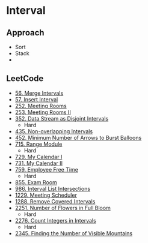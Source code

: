 # Interval

## Approach

- Sort
- Stack
- 

## LeetCode

- [56. Merge Intervals](https://leetcode.com/problems/merge-intervals/description)
- [57. Insert Interval](https://leetcode.com/problems/insert-interval/description)
- [252. Meeting Rooms](https://leetcode.com/problems/meeting-rooms/description)
- [253. Meeting Rooms II](https://leetcode.com/problems/meeting-rooms-ii/description)
- [352. Data Stream as Disjoint Intervals](https://leetcode.com/problems/data-stream-as-disjoint-intervals/description)
  - Hard
- [435. Non-overlapping Intervals](https://leetcode.com/problems/non-overlapping-intervals/description)
- [452. Minimum Number of Arrows to Burst Balloons](https://leetcode.com/problems/minimum-number-of-arrows-to-burst-balloons)
- [715. Range Module](https://leetcode.com/problems/range-module/description)
  - Hard
- [729. My Calendar I](https://leetcode.com/problems/my-calendar-i/description)
- [731. My Calendar II](https://leetcode.com/problems/my-calendar-ii/description)
- [759. Employee Free Time](https://leetcode.com/problems/employee-free-time/description)
  - Hard
- [855. Exam Room](https://leetcode.com/problems/exam-room/description)
- [986. Interval List Intersections](https://leetcode.com/problems/interval-list-intersections/description)
- [1229. Meeting Scheduler](https://leetcode.com/problems/meeting-scheduler/description)
- [1288. Remove Covered Intervals](https://leetcode.com/problems/remove-covered-intervals/description)
- [2251. Number of Flowers in Full Bloom](https://leetcode.com/problems/number-of-flowers-in-full-bloom/description/)
  - Hard
- [2276. Count Integers in Intervals](https://leetcode.com/problems/count-integers-in-intervals/description)
  - Hard
- [2345. Finding the Number of Visible Mountains](https://leetcode.com/problems/finding-the-number-of-visible-mountains/description)
